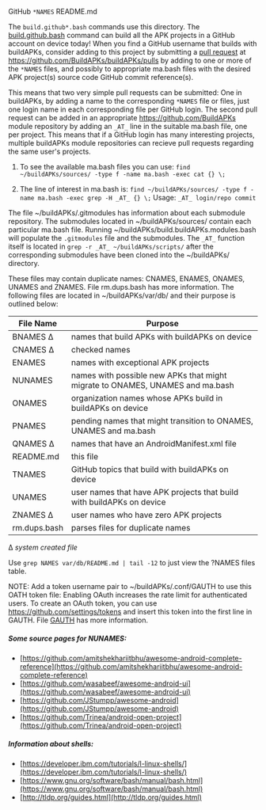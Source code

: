 GitHub ` *NAMES ` README.md

The ` build.github*.bash ` commands use this directory.  The [build.github.bash](https://raw.githubusercontent.com/BuildAPKs/buildAPKs/master/scripts/bash/build/build.github.bash) command can build all the APK projects in a GitHub account on device today!  When you find a GitHub username that builds with buildAPKs, consider adding to this project by submitting a [pull request](https://help.github.com/en/github/collaborating-with-issues-and-pull-requests/creating-a-pull-request) at https://github.com/BuildAPKs/buildAPKs/pulls by adding to one or more of the ` *NAMES ` files, and possibly to appropriate ma.bash files with the desired APK project(s) source code GitHub commit reference(s). 

This means that two very simple pull requests can be submitted:  One in buildAPKs, by adding a name to the corresponding ` *NAMES ` file or files, just one login name in each corresponding file per GitHub login.  The second pull request can be added in an appropriate https://github.com/BuildAPKs module repository by adding an ` _AT_ ` line in the suitable ma.bash file, one per project.  This means that if a GitHub login has many interesting projects, multiple buildAPKs module repositories can recieve pull requests regarding the same user's projects.    

1) To see the available ma.bash files you can use: 
` find ~/buildAPKs/sources/ -type f -name ma.bash -exec cat {} \; `

2) The line of interest in ma.bash is: 
` find ~/buildAPKs/sources/ -type f -name ma.bash -exec grep -H _AT_ {} \; `
Usage: ` _AT_ login/repo commit `

The file ~/buildAPKs/.gitmodules has information about each submodule repository.  The submodules located in ~/buildAPKs/sources/ contain each particular ma.bash file.  Running ~/buildAPKs/build.buildAPKs.modules.bash will populate the ` .gitmodules ` file and the submodules.  The ` _AT_ ` function itself is located in ` grep -r _AT_ ~/buildAPKs/scripts/ ` after the corresponding submodules have been cloned into the ~/buildAPKs/ directory.

These files may contain duplicate names: CNAMES, ENAMES, ONAMES, UNAMES and ZNAMES.  File rm.dups.bash has more information.  The following files are located in ~/buildAPKs/var/db/ and their purpose is outlined below:

| File Name   | Purpose   |
| ----------- | --------- |
| BNAMES  ∆   | names that build APKs with buildAPKs on device |
| CNAMES  ∆   | checked names |
| ENAMES      | names with exceptional APK projects |
| NUNAMES     | names with possible new APKs that might migrate to ONAMES, UNAMES and ma.bash |
| ONAMES      | organization names whose APKs build in buildAPKs on device |
| PNAMES      | pending names that might transition to ONAMES, UNAMES and ma.bash |
| QNAMES  ∆   | names that have an AndroidManifest.xml file |
| README.md   | this file |
| TNAMES      | GitHub topics that build with buildAPKs on device |
| UNAMES      | user names that have APK projects that build with buildAPKs on device |
| ZNAMES  ∆   | user names who have zero APK projects |
| rm.dups.bash | parses files for duplicate names |

∆ *system created file* 

Use ` grep NAMES var/db/README.md | tail -12 ` to just view the ?NAMES files table.

NOTE:  Add a token username pair to ~/buildAPKs/.conf/GAUTH to use this OATH token file:  Enabling OAuth increases the rate limit for authenticated users.  To create an OAuth token, you can use https://github.com/settings/tokens and insert this token into the first line in GAUTH.  File [GAUTH](https://raw.githubusercontent.com/BuildAPKs/buildAPKs/master/.conf/GAUTH) has more information.  

##### Some source pages for NUNAMES:
   * [https://github.com/amitshekhariitbhu/awesome-android-complete-reference](https://github.com/amitshekhariitbhu/awesome-android-complete-reference)
   * [https://github.com/wasabeef/awesome-android-ui](https://github.com/wasabeef/awesome-android-ui)
   * [https://github.com/JStumpp/awesome-android](https://github.com/JStumpp/awesome-android)
   * [https://github.com/Trinea/android-open-project](https://github.com/Trinea/android-open-project)

##### Information about shells:
   * [https://developer.ibm.com/tutorials/l-linux-shells/](https://developer.ibm.com/tutorials/l-linux-shells/)
   * [https://www.gnu.org/software/bash/manual/bash.html](https://www.gnu.org/software/bash/manual/bash.html)
   * [http://tldp.org/guides.html](http://tldp.org/guides.html)
<!-- README.md EOF -->
